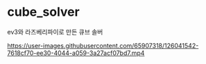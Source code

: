 # cube_solver
ev3와 라즈베리파이로 만든 큐브 솔버



https://user-images.githubusercontent.com/65907318/126041542-7618cf70-ee30-4044-a059-3a27acf07bd7.mp4
